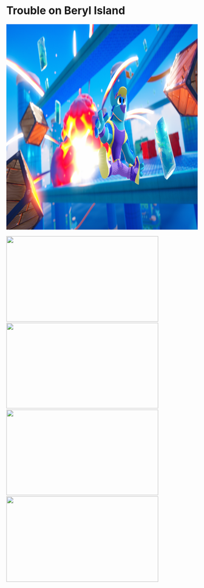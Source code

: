 # Trouble on Beryl Island

<p align="center"><img src="images/splash-art.png" width="960" height="540"></p>

<div class="row"> 
  <div class="column">
    <img src="images/first-view.webp" width="400" height="225">
    <img src="images/first-view.webp" width="400" height="225">
  </div>
  <div class="column">
    <img src="images/first-view.webp" width="400" height="225">
    <img src="images/first-view.webp" width="400" height="225">
  </div> 
</div>
